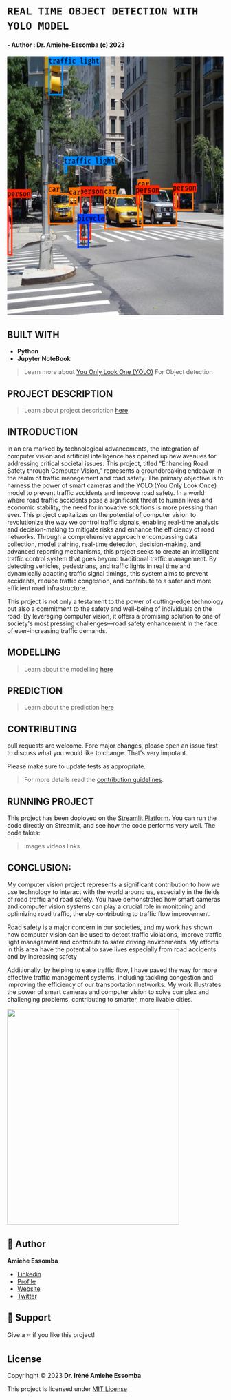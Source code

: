 # <!-- TITLE --> __``` REAL TIME OBJECT DETECTION WITH YOLO MODEL ```__
#### <!-- AUTHOR --> - Author : __Dr. Amiehe-Essomba__ (c) 2023
<img width="800px" height="600px" src="images/img_pred.jpg"></img>


## BUILT WITH 
- __**Python**__ 
- __**Jupyter NoteBook**__ 

> Learn more about  [You Only Look One (YOLO)](https://pjreddie.com/darknet/yolo/) For Object detection 


## PROJECT DESCRIPTION
> Learn about project description [here](https://vision-api.streamlit.app/)

## INTRODUCTION

<p color: black;  
background-color: white; 
font-size: 25px;  
font-weight: bolder;  
text-decoration: underline;  
font-family: Arial, sans-serif;  
text-align: justify;>
In an era marked by technological advancements, the integration of computer vision and artificial intelligence has opened up new avenues for addressing critical societal issues. This project, titled "Enhancing Road Safety through Computer Vision," represents a groundbreaking endeavor in the realm of traffic management and road safety. The primary objective is to harness the power of smart cameras and the YOLO (You Only Look Once) model to prevent traffic accidents and improve road safety.
In a world where road traffic accidents pose a significant threat to human lives and economic stability, the need for innovative solutions is more pressing than ever. This project capitalizes on the potential of computer vision to revolutionize the way we control traffic signals, enabling real-time analysis and decision-making to mitigate risks and enhance the efficiency of road networks.
Through a comprehensive approach encompassing data collection, model training, real-time detection, decision-making, and advanced reporting mechanisms, this project seeks to create an intelligent traffic control system that goes beyond traditional traffic management. By detecting vehicles, pedestrians, and traffic lights in real time and dynamically adapting traffic signal timings, this system aims to prevent accidents, reduce traffic congestion, and contribute to a safer and more efficient road infrastructure.

This project is not only a testament to the power of cutting-edge technology but also a commitment to the safety and well-being of individuals on the road. By leveraging computer vision, it offers a promising solution to one of society's most pressing challenges—road safety enhancement in the face of ever-increasing traffic demands.
</p>

## MODELLING
> Learn about the modelling [here](https://vision-api.streamlit.app/)

## PREDICTION
> Learn about the prediction [here](https://vision-api.streamlit.app/)

## CONTRIBUTING
pull requests are welcome. Fore major changes, please open an issue first to discuss what you would like to change.
That's very impotant.

Please make sure to update tests as appropriate.
>For more details read the [contribution guidelines](https://github.com/amiehe-essomba/computer-vision/blob/computer-vision/CONTRIBUTING.md).

## RUNNING PROJECT
This project has been doployed on the [Streamlit Platform](https://vision-api.streamlit.app/). You can run the code directly on Streamlit, and see how the code performs very well. 
The code takes:

> images
> videos 
> links 


## CONCLUSION:
<p color: black;  
background-color: white; 
font-size: 25px;  
font-weight: bolder;  
text-decoration: underline;  
font-family: Arial, sans-serif;  
text-align: justify;>
My computer vision project represents a significant contribution to how we use technology to interact with the world around us, especially in the fields of road traffic and road safety. You have demonstrated how smart cameras and computer vision systems can play a crucial role in monitoring and optimizing road traffic, thereby contributing to traffic flow improvement.

Road safety is a major concern in our societies, and my work has shown how computer vision can be used to detect traffic violations, improve traffic light management and contribute to safer driving environments. My efforts in this area have the potential to save lives especially from road accidents and by increasing safety

Additionally, by helping to ease traffic flow, I have paved the way for more effective traffic management systems, including tackling congestion and improving the efficiency of our transportation networks. My work illustrates the power of smart cameras and computer vision to solve complex and challenging problems, contributing to smarter, more livable cities.


</p>

<img width="400px" height="500px" src="https://i.pinimg.com/originals/18/e1/11/18e1110635dc82318910603571fe4e5a.jpg"></img>

## 🤵 Author 
__**Amiehe Essomba**__ 

- [Linkedin](https://www.linkedin.com/in/amiehe-essomba "Amiehe Essomba")
- [Profile](https://github.com/amiehe-essomba "Amiehe Essomba" )
- [Website](https://pypi.org/user/amiehe/ "pypi")
- [Twitter](https://twitter.com/irene_essomba?t=dyzm9cjFPhktK4NEtiqtmw&s=09 "@Essomba" )

## 🤝 Support 
Give a ⭐ if you like this project!

## License 
Copyrihght © 2023 __**Dr. Iréné Amiehe Essomba**__

This project is licensed under [MIT License]()

